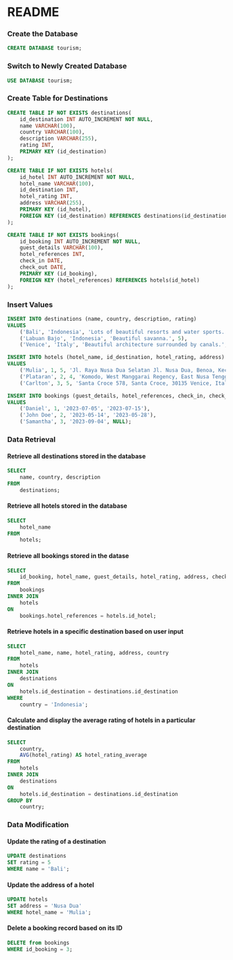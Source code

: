 # README

### Create the Database

```sql
CREATE DATABASE tourism;
```

### Switch to Newly Created Database

```sql
USE DATABASE tourism;
```

### Create Table for Destinations

```sql
CREATE TABLE IF NOT EXISTS destinations(
    id_destination INT AUTO_INCREMENT NOT NULL,
    name VARCHAR(100),
    country VARCHAR(100),
    description VARCHAR(255),
    rating INT,
    PRIMARY KEY (id_destination)
);

CREATE TABLE IF NOT EXISTS hotels(
    id_hotel INT AUTO_INCREMENT NOT NULL,
    hotel_name VARCHAR(100),
    id_destination INT,
    hotel_rating INT,
    address VARCHAR(255),
    PRIMARY KEY (id_hotel),
    FOREIGN KEY (id_destination) REFERENCES destinations(id_destination)
);

CREATE TABLE IF NOT EXISTS bookings(
    id_booking INT AUTO_INCREMENT NOT NULL,
    guest_details VARCHAR(100),
    hotel_references INT,
    check_in DATE,
    check_out DATE,
    PRIMARY KEY (id_booking),
    FOREIGN KEY (hotel_references) REFERENCES hotels(id_hotel)
);
```

### Insert Values

```sql
INSERT INTO destinations (name, country, description, rating)
VALUES 
    ('Bali', 'Indonesia', 'Lots of beautiful resorts and water sports.', 4),
    ('Labuan Bajo', 'Indonesia', 'Beautiful savanna.', 5),
    ('Venice', 'Italy', 'Beautiful architecture surrounded by canals.', 3);

INSERT INTO hotels (hotel_name, id_destination, hotel_rating, address)
VALUES
    ('Mulia', 1, 5, 'Jl. Raya Nusa Dua Selatan Jl. Nusa Dua, Benoa, Kec. Kuta'),
    ('Plataran', 2, 4, 'Komodo, West Manggarai Regency, East Nusa Tenggara 86757'),
    ('Carlton', 3, 5, 'Santa Croce 578, Santa Croce, 30135 Venice, Italy');

INSERT INTO bookings (guest_details, hotel_references, check_in, check_out)
VALUES
    ('Daniel', 1, '2023-07-05', '2023-07-15'),
    ('John Doe', 2, '2023-05-14', '2023-05-28'),
    ('Samantha', 3, '2023-09-04', NULL);
```

### Data Retrieval

#### Retrieve all destinations stored in the database

```sql
SELECT 
    name, country, description 
FROM 
    destinations;
```

#### Retrieve all hotels stored in the database

```sql
SELECT 
    hotel_name
FROM
    hotels;
```

#### Retrieve all bookings stored in the datase

```sql
SELECT 
    id_booking, hotel_name, guest_details, hotel_rating, address, check_in, check_out
FROM 
    bookings 
INNER JOIN 
    hotels 
ON 
    bookings.hotel_references = hotels.id_hotel;
```

#### Retrieve hotels in a specific destination based on user input

```sql
SELECT 
    hotel_name, name, hotel_rating, address, country
FROM
    hotels
INNER JOIN
    destinations
ON
    hotels.id_destination = destinations.id_destination
WHERE
    country = 'Indonesia';
```

#### Calculate and display the average rating of hotels in a particular destination

```sql
SELECT 
    country,
    AVG(hotel_rating) AS hotel_rating_average
FROM
    hotels
INNER JOIN
    destinations
ON
    hotels.id_destination = destinations.id_destination
GROUP BY
    country;
```

### Data Modification

#### Update the rating of a destination

```sql
UPDATE destinations
SET rating = 5
WHERE name = 'Bali';
```

#### Update the address of a hotel

```sql
UPDATE hotels
SET address = 'Nusa Dua'
WHERE hotel_name = 'Mulia';
```

#### Delete a booking record based on its ID

```sql
DELETE from bookings
WHERE id_booking = 3;
```